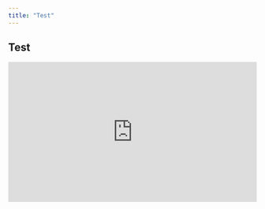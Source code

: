 ```yaml
---
title: "Test"
---
```

## Test<div>
  <div style="position:relative;padding-top:56.25%;">
    <iframe src="https://ztstrohm.github.io/test-projectg" frameborder="0" allowfullscreen
      style="position:absolute;top:0;left:0;width:100%;height:100%;"></iframe>
  </div>
</div>
